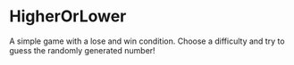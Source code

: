 # HigherOrLower

A simple game with a lose and win condition.
Choose a difficulty and try to guess
the randomly generated number!
